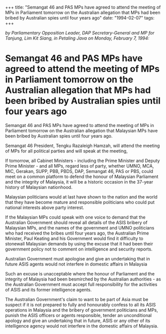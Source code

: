 +++ 
title: "Semangat 46 and PAS MPs have agreed to attend the meeting of MPs in Parliament tomorrow on the Australian allegation that MPs had been bribed by Australian spies until four years ago"
date: "1994-02-07"
tags:
+++

_by Parliamentary Opposition Leader, DAP Secretary-General and MP for Tanjung, Lim Kit Siang, in Petaling Java on Monday, February 7, 1994:_

# Semangat 46 and PAS MPs have agreed to attend the meeting of MPs in Parliament tomorrow on the Australian allegation that MPs had been bribed by Australian spies until four years ago

Semangat 46 and PAS MPs have agreed to attend the meeting of MPs in Parliament tomorrow on the Australian allegation that Malaysian MPs have been bribed by Australian spies until four years ago.</u>

Semangat 46 President, Tengku Razaleigh Hamzah, will attend the meeting of MPs for all political parties and will speak at the meeting,

If tomorrow, all Cabinet Ministers - including the Prime Minister and Deputy Prime Minister - and all MPs, regard less of party, whether UMNO, MCA, MIC, Gerakan, SUPP, PBB, PBDS, DAP, Semangat 46, PAS or PBS, could meet on a common platform to defend the honour of Malaysian Parliament and the integrity of Malaysia, it will be a historic occasion in the 37-year history of Malaysian nationhood.

Malaysian politicians would at last have shown to the nation and the world that they have become mature and responsible politicians who could put national interests above party interest.

If the Malaysian MPs could speak with one voice to demand that the Australian Government should reveal all details of the ASIS bribery of Malaysian MPs, and the names of the government and UMNO politicians who had received the bribes until four years ago, the Australian Prime Minister, Paul Keating and his Government would find it difficulty to stonewall Malaysian demands by using the excuse that it had been their government policy not to comment on intelligence and security reports.

Australian Government must apologise and give an undertaking that in future ASIS agents would not interfere in domestic affairs in Malaysia

Such an excuse is unacceptable where the honour of Parliament and the integrity of Malaysia had been besmirched by the Australian authorities - as the Australian Government must accept full responsibility for the activities of ASIS and its former intelligence agents.

The Australian Government's claim to want to be part of Asia must be suspect if it is not prepared to fully and honourably confess to all its ASIS operations in Malaysia and the bribery of government politicians and MPs, punish the ASIS officers or agents responsible, tender an unconditional apology and give an undertaking that in future, ASIS or any other of its intelligence agency would not interfere in the domestic affairs of Malaysia.
 
